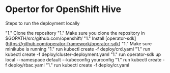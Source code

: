 # Opertor for OpenShift Hive

Steps to run the deployment locally

"1." Clone the repository
"1." Make sure you clone the repository in $GOPATH/src/github.com/openshift/
"1." Install [operator-sdk] (https://github.com/operator-framework/operator-sdk)
"1." Make sure minikube is running
"1." run kubectl create -f deploy/crd.yaml
"1." run kubectl create -f deploy/cluster-deployment.yaml
"1." run operator-sdk up local --namespace default --kubeconfig yourconfig
"1." run kubectl create -f deploy/rbac.yaml
"1." run kubectl create -f deploy/cr.yaml

